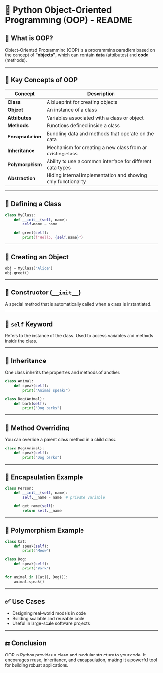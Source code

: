 # 🧱 Python Object-Oriented Programming (OOP) - README

## 🔹 What is OOP?

Object-Oriented Programming (OOP) is a programming paradigm based on the concept of **"objects"**, which can contain **data** (attributes) and **code** (methods).

---

## 🔹 Key Concepts of OOP

| Concept       | Description                                                       |
|---------------|-------------------------------------------------------------------|
| **Class**     | A blueprint for creating objects                                  |
| **Object**    | An instance of a class                                            |
| **Attributes**| Variables associated with a class or object                       |
| **Methods**   | Functions defined inside a class                                  |
| **Encapsulation** | Bundling data and methods that operate on the data            |
| **Inheritance**   | Mechanism for creating a new class from an existing class     |
| **Polymorphism**  | Ability to use a common interface for different data types    |
| **Abstraction**   | Hiding internal implementation and showing only functionality |

---

## 🔹 Defining a Class

```python
class MyClass:
    def __init__(self, name):
        self.name = name

    def greet(self):
        print(f"Hello, {self.name}")
```

---

## 🔹 Creating an Object

```python
obj = MyClass("Alice")
obj.greet()
```

---

## 🔹 Constructor (`__init__`)

A special method that is automatically called when a class is instantiated.

---

## 🔹 `self` Keyword

Refers to the instance of the class. Used to access variables and methods inside the class.

---

## 🔹 Inheritance

One class inherits the properties and methods of another.

```python
class Animal:
    def speak(self):
        print("Animal speaks")

class Dog(Animal):
    def bark(self):
        print("Dog barks")
```

---

## 🔹 Method Overriding

You can override a parent class method in a child class.

```python
class Dog(Animal):
    def speak(self):
        print("Dog barks")
```

---

## 🔹 Encapsulation Example

```python
class Person:
    def __init__(self, name):
        self.__name = name  # private variable

    def get_name(self):
        return self.__name
```

---

## 🔹 Polymorphism Example

```python
class Cat:
    def speak(self):
        print("Meow")

class Dog:
    def speak(self):
        print("Bark")

for animal in (Cat(), Dog()):
    animal.speak()
```

---

## ✅ Use Cases

- Designing real-world models in code
- Building scalable and reusable code
- Useful in large-scale software projects

---

## 🔚 Conclusion

OOP in Python provides a clean and modular structure to your code. It encourages reuse, inheritance, and encapsulation, making it a powerful tool for building robust applications.
